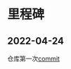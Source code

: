 # 里程碑

## 2022-04-24

仓库第一次[commit](https://github.com/Tyh2001/fighting-design/tree/bd0244a6fb0d71e4a99b0c9416b5cc253bbcc096)
